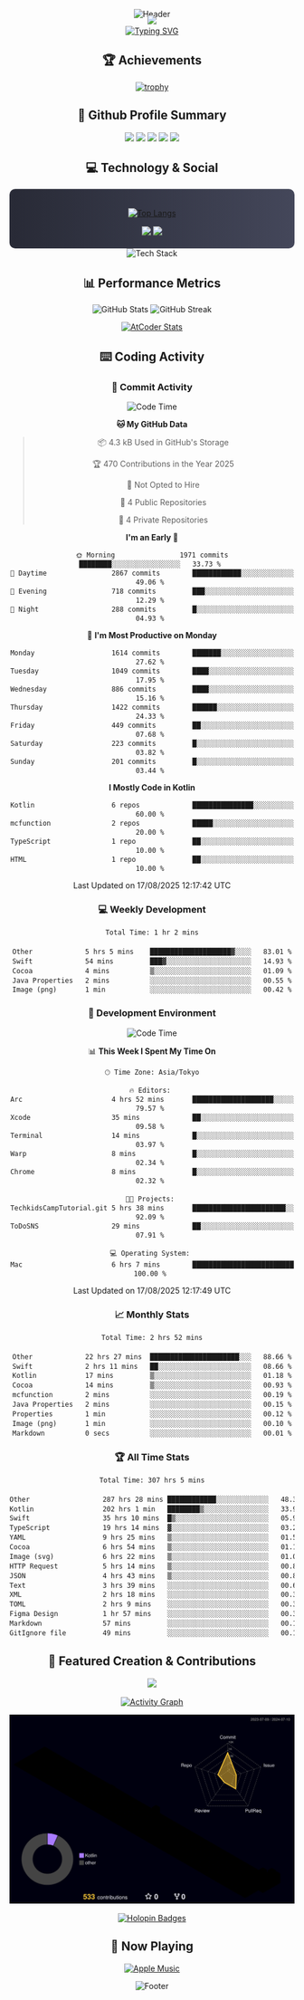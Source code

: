 <div align="center">
  
![Header](https://capsule-render.vercel.app/api?type=waving&color=gradient&customColorList=12&height=300&section=header&text=Welcome%20to%20Batapii's%20Universe&fontSize=50&animation=fadeIn&fontAlignY=40&desc=Android%20Developer%20|%20Kotlin%20LOVE%20)

<div style="margin-top: -20px;">
  <img src="https://readme-typing-svg.herokuapp.com/?lines=Crafting+Android+Experiences;Building+Tomorrow's+Apps+Today;Always+Learning,+Always+Growing&font=Fira%20Code&center=true&width=440&height=45&color=f75c7e&vCenter=true&size=22&pause=1000">
</div>

<a href="https://git.io/typing-svg">
  <img src="https://readme-typing-svg.demolab.com?font=Fira+Code&weight=600&size=28&duration=4000&pause=1000&center=true&vCenter=true&width=800&lines=Hey+there!+I'm+Batapii+%F0%9F%91%8B;Android+Developer+from+Japan+%F0%9F%87%AF%F0%9F%87%B5" alt="Typing SVG" />
</a>

## 🏆 Achievements

[![trophy](https://github-profile-trophy.vercel.app/?username=batapii&theme=onestar&no-frame=true&no-bg=true&column=8&rank=SECRET,SSS,SS,S,AAA,AA,A,B,C,?&margin-w=10&margin-h=10)](https://github.com/ryo-ma/github-profile-trophy)

## 🎯 Github Profile Summary

<div align="center">
  <img src="http://github-profile-summary-cards.vercel.app/api/cards/profile-details?username=batapii&theme=radical" />
  <img src="http://github-profile-summary-cards.vercel.app/api/cards/repos-per-language?username=batapii&theme=radical" />
  <img src="http://github-profile-summary-cards.vercel.app/api/cards/most-commit-language?username=batapii&theme=radical" />
  <img src="http://github-profile-summary-cards.vercel.app/api/cards/stats?username=batapii&theme=radical" />
  <img src="http://github-profile-summary-cards.vercel.app/api/cards/productive-time?username=batapii&theme=radical" />
</div>

## 💻 Technology & Social

<div align="center" style="background: linear-gradient(to right, #282A36, #44475A); padding: 20px; border-radius: 10px;">

[![Top Langs](https://github-readme-stats.vercel.app/api/top-langs/?username=batapii
)](https://github.com/anuraghazra/github-readme-stats)

<div style="margin-top: 15px">
<a href="https://github.com/batapii"><img src="https://img.shields.io/github/followers/batapii?style=for-the-badge&logo=github&label=Follow&color=ff6e96&labelColor=282A36"/></a>
<a href="https://twitter.com/batapii3939"><img src="https://img.shields.io/twitter/follow/batapii?style=for-the-badge&logo=twitter&color=1DA1F2&labelColor=282A36&label= Twitter"/></a>
</div>

</div>

<div align="center">
<img src="https://github-readme-tech-stack.vercel.app/api/cards?title=Tech+Stack&align=center&titleAlign=center&fontSize=20&lineHeight=10&lineCount=4&theme=github_dark&width=800&bg=%230D1117&badge=%23161B22&border=%2321262D&titleColor=%2358A6FF&line1=kotlin%2Ckotlin%2C0095D5%3Bandroid%2Candroid%2C00ff00%3Bjetpackcompose%2Cjetpack%2C4285F4%3B&line2=swift%2Cswift%2CFA7343%3Bfirebase%2Cfirebase%2CFFCA28%3Bgithub%2Cgithub%2C181717%3B&line3=typescript%2Ctypescript%2C3178C6%3Bgraphql%2Cgraphql%2CE10098%3Bsupabase%2Csupabase%2C3FCF8E%3B&line4=gradle%2Cgradle%2C02303A%3Bgitkraken%2Cgitkraken%2C179287%3Bpostman%2Cpostman%2CFF6C37%3B" alt="Tech Stack" />
</div>



## 📊 Performance Metrics

<div align="center">

![GitHub Stats](https://github-readme-stats.vercel.app/api?username=batapii&show_icons=true&theme=radical&hide_border=true&bg_color=0D1117)
![GitHub Streak](https://github-readme-streak-stats.herokuapp.com/?user=batapii&theme=radical&hide_border=true&background=0D1117)

[![AtCoder Stats](https://atcoder-readme-stats.vercel.app/stats/batapii3939?theme=dark&show_history=5&width=495)](https://github.com/iwbc-mzk/atcoder-readme-stats)

</div>

## ⌨️ Coding Activity

### 🌟 Commit Activity
<!--START_SECTION:commit-stats-->
![Code Time](http://img.shields.io/badge/Code%20Time-594%20hrs%2055%20mins-blue)

**🐱 My GitHub Data** 

> 📦 4.3 kB Used in GitHub's Storage 
 > 
> 🏆 470 Contributions in the Year 2025
 > 
> 🚫 Not Opted to Hire
 > 
> 📜 4 Public Repositories 
 > 
> 🔑 4 Private Repositories 
 > 
**I'm an Early 🐤** 

```text
🌞 Morning                1971 commits        ████████░░░░░░░░░░░░░░░░░   33.73 % 
🌆 Daytime                2867 commits        ████████████░░░░░░░░░░░░░   49.06 % 
🌃 Evening                718 commits         ███░░░░░░░░░░░░░░░░░░░░░░   12.29 % 
🌙 Night                  288 commits         █░░░░░░░░░░░░░░░░░░░░░░░░   04.93 % 
```
📅 **I'm Most Productive on Monday** 

```text
Monday                   1614 commits        ███████░░░░░░░░░░░░░░░░░░   27.62 % 
Tuesday                  1049 commits        ████░░░░░░░░░░░░░░░░░░░░░   17.95 % 
Wednesday                886 commits         ████░░░░░░░░░░░░░░░░░░░░░   15.16 % 
Thursday                 1422 commits        ██████░░░░░░░░░░░░░░░░░░░   24.33 % 
Friday                   449 commits         ██░░░░░░░░░░░░░░░░░░░░░░░   07.68 % 
Saturday                 223 commits         █░░░░░░░░░░░░░░░░░░░░░░░░   03.82 % 
Sunday                   201 commits         █░░░░░░░░░░░░░░░░░░░░░░░░   03.44 % 
```


**I Mostly Code in Kotlin** 

```text
Kotlin                   6 repos             ███████████████░░░░░░░░░░   60.00 % 
mcfunction               2 repos             █████░░░░░░░░░░░░░░░░░░░░   20.00 % 
TypeScript               1 repo              ██░░░░░░░░░░░░░░░░░░░░░░░   10.00 % 
HTML                     1 repo              ██░░░░░░░░░░░░░░░░░░░░░░░   10.00 % 
```




 Last Updated on 17/08/2025 12:17:42 UTC
<!--END_SECTION:commit-stats-->

### 💻 Weekly Development
<!--START_SECTION:wakatime-->

```txt
Total Time: 1 hr 2 mins

Other             5 hrs 5 mins    ████████████████████▓░░░░   83.01 %
Swift             54 mins         ███▓░░░░░░░░░░░░░░░░░░░░░   14.93 %
Cocoa             4 mins          ▒░░░░░░░░░░░░░░░░░░░░░░░░   01.09 %
Java Properties   2 mins          ░░░░░░░░░░░░░░░░░░░░░░░░░   00.55 %
Image (png)       1 min           ░░░░░░░░░░░░░░░░░░░░░░░░░   00.42 %
```

<!--END_SECTION:wakatime-->

### 🔨 Development Environment
<!--START_SECTION:dev-stats-->
![Code Time](http://img.shields.io/badge/Code%20Time-594%20hrs%2055%20mins-blue)

📊 **This Week I Spent My Time On** 

```text
🕑︎ Time Zone: Asia/Tokyo

🔥 Editors: 
Arc                      4 hrs 52 mins       ████████████████████░░░░░   79.57 % 
Xcode                    35 mins             ██░░░░░░░░░░░░░░░░░░░░░░░   09.58 % 
Terminal                 14 mins             █░░░░░░░░░░░░░░░░░░░░░░░░   03.97 % 
Warp                     8 mins              █░░░░░░░░░░░░░░░░░░░░░░░░   02.34 % 
Chrome                   8 mins              █░░░░░░░░░░░░░░░░░░░░░░░░   02.32 % 

🐱‍💻 Projects: 
TechkidsCampTutorial.git 5 hrs 38 mins       ███████████████████████░░   92.09 % 
ToDoSNS                  29 mins             ██░░░░░░░░░░░░░░░░░░░░░░░   07.91 % 

💻 Operating System: 
Mac                      6 hrs 7 mins        █████████████████████████   100.00 % 
```


 Last Updated on 17/08/2025 12:17:49 UTC
<!--END_SECTION:dev-stats-->

### 📈 Monthly Stats
<!--START_SECTION:wakamonth-->

```txt
Total Time: 2 hrs 52 mins

Other             22 hrs 27 mins  ██████████████████████░░░   88.66 %
Swift             2 hrs 11 mins   ██░░░░░░░░░░░░░░░░░░░░░░░   08.66 %
Kotlin            17 mins         ▒░░░░░░░░░░░░░░░░░░░░░░░░   01.18 %
Cocoa             14 mins         ▒░░░░░░░░░░░░░░░░░░░░░░░░   00.93 %
mcfunction        2 mins          ░░░░░░░░░░░░░░░░░░░░░░░░░   00.19 %
Java Properties   2 mins          ░░░░░░░░░░░░░░░░░░░░░░░░░   00.15 %
Properties        1 min           ░░░░░░░░░░░░░░░░░░░░░░░░░   00.12 %
Image (png)       1 min           ░░░░░░░░░░░░░░░░░░░░░░░░░   00.10 %
Markdown          0 secs          ░░░░░░░░░░░░░░░░░░░░░░░░░   00.01 %
```

<!--END_SECTION:wakamonth-->

### 🏆 All Time Stats
<!--START_SECTION:wakaalltime-->

```txt
Total Time: 307 hrs 5 mins

Other                  287 hrs 28 mins ████████████░░░░░░░░░░░░░   48.35 %
Kotlin                 202 hrs 1 min   ████████▒░░░░░░░░░░░░░░░░   33.98 %
Swift                  35 hrs 10 mins  █▒░░░░░░░░░░░░░░░░░░░░░░░   05.91 %
TypeScript             19 hrs 14 mins  ▓░░░░░░░░░░░░░░░░░░░░░░░░   03.24 %
YAML                   9 hrs 25 mins   ▒░░░░░░░░░░░░░░░░░░░░░░░░   01.58 %
Cocoa                  6 hrs 54 mins   ▒░░░░░░░░░░░░░░░░░░░░░░░░   01.16 %
Image (svg)            6 hrs 22 mins   ▒░░░░░░░░░░░░░░░░░░░░░░░░   01.07 %
HTTP Request           5 hrs 14 mins   ▒░░░░░░░░░░░░░░░░░░░░░░░░   00.88 %
JSON                   4 hrs 43 mins   ▒░░░░░░░░░░░░░░░░░░░░░░░░   00.80 %
Text                   3 hrs 39 mins   ░░░░░░░░░░░░░░░░░░░░░░░░░   00.61 %
XML                    2 hrs 18 mins   ░░░░░░░░░░░░░░░░░░░░░░░░░   00.39 %
TOML                   2 hrs 9 mins    ░░░░░░░░░░░░░░░░░░░░░░░░░   00.36 %
Figma Design           1 hr 57 mins    ░░░░░░░░░░░░░░░░░░░░░░░░░   00.33 %
Markdown               57 mins         ░░░░░░░░░░░░░░░░░░░░░░░░░   00.16 %
GitIgnore file         49 mins         ░░░░░░░░░░░░░░░░░░░░░░░░░   00.14 %
```

<!--END_SECTION:wakaalltime-->


## 🌟 Featured Creation & Contributions

<div align="center">
  <a href="https://github.com/batapii/ToDoSNS">
    <img src="https://github-readme-stats.vercel.app/api/pin/?username=batapii&repo=ToDoSNS&theme=radical&hide_border=true&bg_color=0D1117" />
  </a>

[![Activity Graph](https://github-readme-activity-graph.vercel.app/graph?username=batapii&custom_title=Contribution%20Graph&hide_border=true&theme=radical&bg_color=0D1117)](https://github.com/ashutosh00710/github-readme-activity-graph)

![3D Contrib](./profile-3d-contrib/profile-night-rainbow.svg)

[![Holopin Badges](https://holopin.me/batapii)](https://holopin.io/@batapii)

</div>

## 🎵 Now Playing

<div align="center">
  
[![Apple Music](https://music-profile.rayriffy.com/theme/dark.svg?uid=001005.6598667d2ffd4a10a4f429edd0ba24c4.1156)](https://github.com/rayriffy/apple-music-github-profile)

</div>

![Footer](https://capsule-render.vercel.app/api?type=waving&color=gradient&customColorList=12&height=100&section=footer)

</div>

